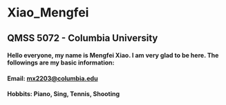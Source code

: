 # Xiao_Mengfei

## QMSS 5072 - Columbia University

#### Hello everyone, my name is Mengfei Xiao. I am very glad to be here. The followings are my basic information:
#### Email: mx2203@columbia.edu
#### Hobbits: Piano, Sing, Tennis, Shooting
